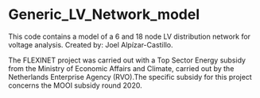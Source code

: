 # Generic_LV_Network_model
This code contains a model of a 6 and 18 node LV distribution network for voltage analysis. Created by: Joel Alpízar-Castillo.

The FLEXINET project was carried out with a Top Sector Energy subsidy from the Ministry of Economic Affairs and Climate, carried out by the Netherlands Enterprise Agency (RVO).The specific subsidy for this project concerns the MOOI subsidy round 2020.
